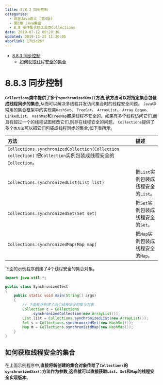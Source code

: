 ```yaml
---
title: 8.8.3 同步控制
categories: 
  - 疯狂Java讲义 (第4版)
  - 第8章 Java集合
  - 8.8 操作集合的工具类Collections
date: 2019-07-12 00:20:36
updated: 2019-11-25 11:30:05
abbrlink: 17b5c26f
---
```

<div id='my_toc'>

- [8.8.3 同步控制](/JavaReadingNotes/17b5c26f/#8-8-3-同步控制)
    - [如何获取线程安全的集合](/JavaReadingNotes/17b5c26f/#如何获取线程安全的集合)

</div>
<!--more-->
<script>if (navigator.platform.toLowerCase() == 'win32'){document.getElementById('my_toc').style.display = 'none';}</script>

<!--end-->
# 8.8.3 同步控制 #
**`Collections`类中提供了多个`synchronizedXxx()`方法,该方法可以将指定集合包装成线程同步的集合**,从而可以解决多线程并发访问集合时的线程安全问题。
`Java`中常用的集合框架中的实现类`HashSet`、 `TreeSet`、 `ArrayList`、 `Array Deque`、 `LinkedList`、 `HashMap`和`TreeMap`都是线程不安全的。如果有多个线程访问它们,而且有超过一个的线程试图修改它们,则存在线程安全的问题。 `Collections`提供了多个`类方法`可以把它们包装成线程同步的集合,如下表所示。

|方法|描述|
|:---|:---|
|`Collections.synchronizedCollection(Collection collection)` 把`Collection`实例包装成线程安全的`Collection`。|
|`Collections.synchronizedList(List list)`|把`List`实例包装成线程安全的`List`。|
|`Collections.synchronizedSet(Set set)`|把`Set`实例包装成线程安全的`Set`。|
|`Collections.synchronizedMap(Map map)`|把`Map`实例包装成线程安全的`Map`。|

下面的示例程序创建了4个线程安全的集合对象。
```java
import java.util.*;

public class SynchronizedTest
{
	public static void main(String[] args)
	{
		// 下面程序创建了四个线程安全的集合对象
		Collection c = Collections
			.synchronizedCollection(new ArrayList());
		List list = Collections.synchronizedList(new ArrayList());
		Set s = Collections.synchronizedSet(new HashSet());
		Map m = Collections.synchronizedMap(new HashMap());
	}
}
```
## 如何获取线程安全的集合 ##
在上面示例程序中,**直接将新创建的集合对象传给了`Collections`的`synchronizedXxx()`方法作为参数,这样就可以直接获取`List`、`Set`和`Map`的线程安全实现版本**。

